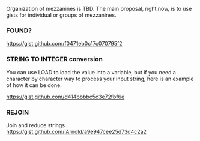 Organization of mezzanines is TBD. The main proposal, right now, is to use gists for individual or groups of mezzanines.

### FOUND?
https://gist.github.com/f0471eb0c17c070795f2

### STRING TO INTEGER conversion
You can use LOAD to load the value into a variable, but if you need a character by character way to process your input string, here is an example of how it can be done.

https://gist.github.com/d414bbbbc5c3e72fbf6e

### REJOIN
Join and reduce strings
https://gist.github.com/iArnold/a9e947cee25d73d4c2a2
